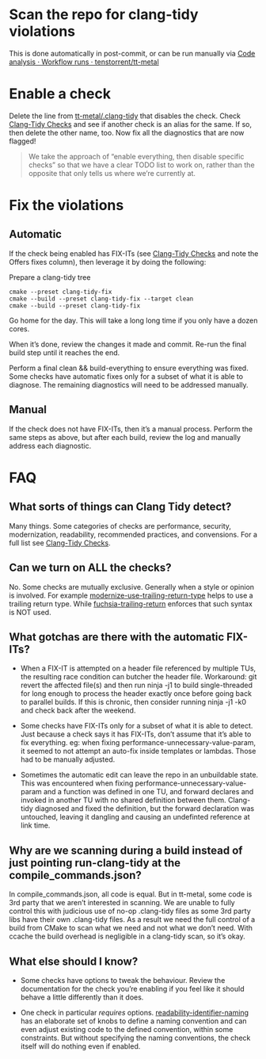 # Scan the repo for clang-tidy violations
This is done automatically in post-commit, or can be run manually via [Code analysis · Workflow runs · tenstorrent/tt-metal](https://github.com/tenstorrent/tt-metal/actions/workflows/code-analysis.yaml)

# Enable a check
Delete the line from [tt-metal/.clang-tidy](../.clang-tidy) that disables the check.  Check [Clang-Tidy Checks](https://clang.llvm.org/extra/clang-tidy/checks/list.html) and see if another check is an alias for the same.  If so, then delete the other name, too.  Now fix all the diagnostics that are now flagged!

> We take the approach of “enable everything, then disable specific checks” so that we have a clear TODO list to work on, rather than the opposite that only tells us where we’re currently at.

# Fix the violations
## Automatic
If the check being enabled has FIX-ITs (see [Clang-Tidy Checks](https://clang.llvm.org/extra/clang-tidy/checks/list.html) and note the Offers fixes column), then leverage it by doing the following:

Prepare a clang-tidy tree

```
cmake --preset clang-tidy-fix
cmake --build --preset clang-tidy-fix --target clean
cmake --build --preset clang-tidy-fix
```
Go home for the day.  This will take a long long time if you only have a dozen cores.

When it’s done, review the changes it made and commit.  Re-run the final build step until it reaches the end.

Perform a final clean && build-everything to ensure everything was fixed.  Some checks have automatic fixes only for a subset of what it is able to diagnose.  The remaining diagnostics will need to be addressed manually.

## Manual
If the check does not have FIX-ITs, then it’s a manual process.  Perform the same steps as above, but after each build, review the log and manually address each diagnostic.

# FAQ
## What sorts of things can Clang Tidy detect?
Many things.  Some categories of checks are performance, security, modernization, readability, recommended practices, and convensions.  For a full list see [Clang-Tidy Checks](https://clang.llvm.org/extra/clang-tidy/checks/list.html).

## Can we turn on ALL the checks?
No.  Some checks are mutually exclusive.  Generally when a style or opinion is involved.  For example [modernize-use-trailing-return-type](https://clang.llvm.org/extra/clang-tidy/checks/modernize/use-trailing-return-type.html)  helps to use a trailing return type.  While [fuchsia-trailing-return](https://clang.llvm.org/extra/clang-tidy/checks/fuchsia/trailing-return.html)  enforces that such syntax is NOT used.

## What gotchas are there with the automatic FIX-ITs?
* When a FIX-IT is attempted on a header file referenced by multiple TUs, the resulting race condition can butcher the header file.  Workaround: git revert the affected file(s) and then run ninja -j1 to build single-threaded for long enough to process the header exactly once before going back to parallel builds.  If this is chronic, then consider running ninja -j1 -k0 and check back after the weekend.

* Some checks have FIX-ITs only for a subset of what it is able to detect.  Just because a check says it has FIX-ITs, don’t assume that it’s able to fix everything.  eg: when fixing performance-unnecessary-value-param, it seemed to not attempt an auto-fix inside templates or lambdas.  Those had to be manually adjusted.

* Sometimes the automatic edit can leave the repo in an unbuildable state.  This was encountered when fixing performance-unnecessary-value-param and a function was defined in one TU, and forward declares and invoked in another TU with no shared definition between them.  Clang-tidy diagnosed and fixed the definition, but the forward declaration was untouched, leaving it dangling and causing an undefinted reference at link time.

## Why are we scanning during a build instead of just pointing run-clang-tidy at the compile_commands.json?
In compile_commands.json, all code is equal.  But in tt-metal, some code is 3rd party that we aren’t interested in scanning.  We are unable to fully control this with judicious use of no-op .clang-tidy files as some 3rd party libs have their own .clang-tidy files.  As a result we need the full control of a build from CMake to scan what we need and not what we don’t need.  With ccache the build overhead is negligible in a clang-tidy scan, so it’s okay.

## What else should I know?
* Some checks have options to tweak the behaviour.  Review the documentation for the check you’re enabling if you feel like it should behave a little differently than it does.

* One check in particular *requires* options.  [readability-identifier-naming](https://clang.llvm.org/extra/clang-tidy/checks/readability/identifier-naming.html) has an elaborate set of knobs to define a naming convention and can even adjust existing code to the defined convention, within some constraints.  But without specifying the naming conventions, the check itself will do nothing even if enabled.

